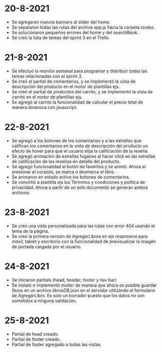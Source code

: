 # 20-8-2021
- Se agregaron nuevos banners al slider del home.
- Se separaron todas las rutas del archivo app.js hacia la carpeta routes.
- Se solucionaron pequeños errores del home y del searchBook.
- Se creó la lista de tareas del sprint 3 en el Trello.

# 21-8-2021
- Se efectuó la reunión semanal para programar y distribuir todas las tareas relacionadas con el sprint 3.
- Se creó el partial de comentarios, y se implementó la vista de descripción del producto en el motor de plantillas ejs. 
- Se creó el partial de productos del carrito, y se implementó la vista de carrito en el motor de plantillas ejs. 
- Se agregó al carrito la funcionalidad de calcular el precio total de manera dinámica con javascript.

# 22-8-2021
- Se agregó a los botones de los comentarios y a las estrellas que califican los comentarios en la vista de descripción del producto un efecto de hover para que el usuario elija la calificación de la reseña.
- Se agregó animación de estrellas fugaces al hacer click en las estrellas de calificación de las reseñas en detalle del producto.
- Se agregó funcionalidad al botón de favoritos y se animó. Ahora al presionar el corazón, se marca o desmarca el libro. 
- Se animaron en estado activo los botones de comentarios.
- Se convirtió a plantilla ejs los Términos y condiciones y política de privacidad. Ahora a partir de un solo documento se generan ambos archivos.

# 23-8-2021
- Se creó una vista personalizada para las rutas con error 404 usando el tema de la página.
- Se creó la primera versión de AgregarLibros en ejs responsive para movil, tablet y escritorio con la funcionalidad de previsualizar la imagen de portada cargada por el usuario.

# 24-8-2021
- Se iniciaron partials (head, header, footer y nav bar)
- Se instaló e implementó multer de manera que ahora es posible guardar libros en un archivo librosDB.json en el servidor utilizando el formulario de AgregarLibro. Es solo un borrador puesto que los datos no son sometidos a ninguna validación.

# 25-8-2021
- Partial de head creado.
- Partial de footer creado.
- Partial de footer agregado a todas las vistas.
